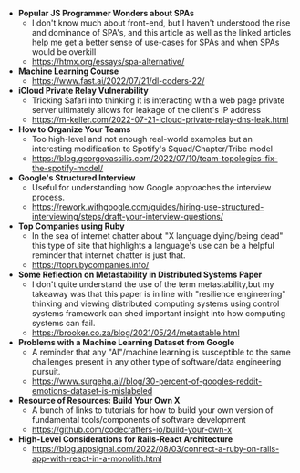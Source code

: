 - **Popular JS Programmer Wonders about SPAs**
  - I don't know much about front-end, but I haven't understood the rise and dominance of SPA's, and this article as well as the linked articles help me get a better sense of use-cases for SPAs and when SPAs would be overkill
  - https://htmx.org/essays/spa-alternative/
- **Machine Learning Course**
  - https://www.fast.ai/2022/07/21/dl-coders-22/
- **iCloud Private Relay Vulnerability**
  - Tricking Safari into thinking it is interacting with a web page private server ultimately allows for leakage of the client's IP address
  - https://m-keller.com/2022-07-21-icloud-private-relay-dns-leak.html
- **How to Organize Your Teams**
  - Too high-level and not enough real-world examples but an interesting modification to Spotify's Squad/Chapter/Tribe model
  - https://blog.georgovassilis.com/2022/07/10/team-topologies-fix-the-spotify-model/
- **Google's Structured Interview**
  - Useful for understanding how Google approaches the interview process. 
  - https://rework.withgoogle.com/guides/hiring-use-structured-interviewing/steps/draft-your-interview-questions/
- **Top Companies using Ruby**
  - In the sea of internet chatter about "X language dying/being dead" this type of site that highlights a language's use can be a helpful reminder that internet chatter is just that.
  - https://toprubycompanies.info/
- **Some Reflection on Metastability in Distributed Systems Paper**
  - I don't quite understand the use of the term metastability,but my takeaway was that this paper is in line with "resilience engineering" thinking and viewing distributed computing systems using control systems framework can shed important insight into how computing systems can fail.
  - https://brooker.co.za/blog/2021/05/24/metastable.html
- **Problems with a Machine Learning Dataset from Google**
  - A reminder that any "AI"/machine learning is susceptible to the same challenges present in any other type of software/data engineering pursuit.
  - https://www.surgehq.ai//blog/30-percent-of-googles-reddit-emotions-dataset-is-mislabeled
- **Resource of Resources: Build Your Own X**
  - A bunch of links to tutorials for how to build your own version of fundamental tools/components of software development
  - https://github.com/codecrafters-io/build-your-own-x
- **High-Level Considerations for Rails-React Architecture**
  - https://blog.appsignal.com/2022/08/03/connect-a-ruby-on-rails-app-with-react-in-a-monolith.html